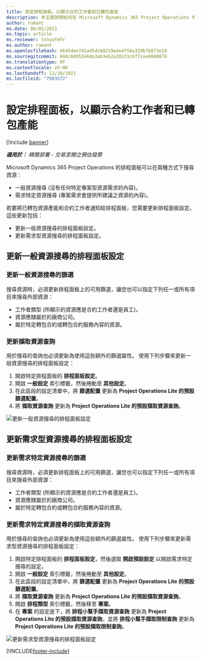 ```yaml
---
title: 設定排程面板，以顯示合約工作者和已轉包產能
description: 本主題說明如何在 Microsoft Dynamics 365 Project Operations 中設定排程面板，以在配置專案資源需求的人員時顯示已轉包的資源產能。
author: rumant
ms.date: 08/02/2021
ms.topic: article
ms.reviewer: tonyafehr
ms.author: rumant
ms.openlocfilehash: d645dee741a45dcb0219e4e4f58a329b7b873e10
ms.sourcegitcommit: 04dc8d952e6da3ab3eb2a20131c6f7cee6040876
ms.translationtype: HT
ms.contentlocale: zh-HK
ms.lasthandoff: 12/10/2021
ms.locfileid: "7903572"
---
```

# <a name="configure-schedule-board-to-show-contract-workers-and-subcontracted-capacity"></a>設定排程面板，以顯示合約工作者和已轉包產能 

[!include [banner](../../includes/dataverse-preview.md)]

_**適用於：** 精簡部署 - 交易至開立預估發票_

Microsoft Dynamics 365 Project Operations 的排程面板可以在兩種方式下搜尋資源：

- 一般資源搜尋 (沒有任何特定專案型資源需求的內容)。
- 需求特定資源搜尋 (專案需求會提供所建議之資源的內容)。

若要將已轉包資源產能和合約工作者通知給排程面板，您需要更新排程面板設定。 這些更新包括： 
- 更新一般資源搜尋的排程面板設定。
- 更新需求型資源搜尋的排程面板設定。

## <a name="update-schedule-board-settings-for-general-resource-search"></a>更新一般資源搜尋的排程面板設定
### <a name="update-filters-for-general-resource-search"></a>更新一般資源搜尋的篩選
搜尋資源時，必須更新排程面板上的可用篩選，讓您也可以指定下列任一或所有項目來搜尋外部資源：
  - 工作者類型 (所顯示的資源應是合約工作者還是員工)。
  - 資源應隸屬於的廠商公司。
  - 屬於特定轉包合約或轉包合約服務內容的資源。
    
### <a name="update-retrieve-resource-query"></a>更新擷取資源查詢
用於搜尋的查詢也必須更新為使用這些額外的篩選屬性。 使用下列步驟來更新一般資源搜尋的排程面板設定：  
1. 開啟特定排程面板的 **排程面板設定**。
2. 開啟 **一般設定** 索引標籤，然後捲動至 **其他設定**。
3. 在此區段的設定清單中，將 **篩選配置** 更新為 **Project Operations Lite 的預設篩選配置**。
4. 將 **擷取資源查詢** 更新為 **Project Operations Lite 的預設擷取資源查詢**。

![更新一般資源搜尋的排程面板設定](../media/BoardSettings.png)  

## <a name="update-schedule-board-settings-for-requirementbased-resource-search"></a>更新需求型資源搜尋的排程面板設定
### <a name="update-filters-for-requirement-specific-resource-search"></a>更新需求特定資源搜尋的篩選 
搜尋資源時，必須更新排程面板上的可用篩選，讓您也可以指定下列任一或所有項目來搜尋外部資源：
 - 工作者類型 (所顯示的資源應是合約工作者還是員工)。
 - 資源應隸屬於的廠商公司。
 - 屬於特定轉包合約或轉包合約服務內容的資源。

### <a name="update-retrieve-resource-query-for-requirement-specific-resource-search"></a>更新需求特定資源搜尋的擷取資源查詢 
用於搜尋的查詢也必須更新為使用這些額外的篩選屬性。 使用下列步驟來更新需求型資源搜尋的排程面板設定：

1. 開啟特定排程面板的 **排程面板設定**，然後選取 **開啟預設設定** 以開啟需求特定搜尋的設定。
2. 開啟 **一般設定** 索引標籤，然後捲動至 **其他設定**。
3. 在此區段的設定清單中，將 **篩選配置** 更新為 **Project Operations Lite 的預設篩選配置**。
4. 將 **擷取資源查詢** 更新為 **Project Operations Lite 的預設擷取資源查詢**。
5. 開啟 **排程類型** 索引標籤，然後移至 **專案**。
6. 在 **專案** 的設定底下，將 **排程小幫手擷取資源查詢** 更新為 **Project Operations Lite 的預設擷取資源查詢**，並將 **排程小幫手擷取限制查詢** 更新為 **Project Operations Lite 的預設擷取限制查詢**。

![更新需求型資源搜尋的排程面板設定](../media/SASettings.png)  

[!INCLUDE[footer-include](../../includes/footer-banner.md)]
